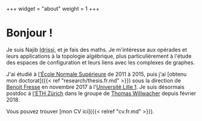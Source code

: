 +++
widget = "about"
weight = 1
+++

# Bonjour !

Je suis Najib <abbr title="Mon nom complet est « Idrissi Kaïtouni ». Je préfère utiliser « Idrissi » dans les milieux académiques pour plus de simplicité et pour éviter certains problèmes – par exemple, des systèmes informatiques qui croient que « Idrissi » est mon deuxième prénom et qu'il faut m'appeler « NI Kaïtouni »...).">Idrissi</abbr>, et je fais des maths.
Je m'intéresse aux opérades et leurs applications à la topologie algébrique, plus particulièrement à l'étude des espaces de configuration et leurs liens avec les complexes de graphes.

J'ai étudié à [l'École Normale Supérieure](https://www.ens.fr) de 2011 à 2015, puis j'ai [obtenu mon doctorat]({{< ref "research/thesis.fr.md" >}}) sous la direction de [Benoit Fresse](https://math.univ-lille1.fr/~fresse) en novembre 2017 à l'[Université Lille 1](https://www.univ-lille.fr).
Je suis désormais postdoc à [l'ETH Zürich](https://www.ethz.ch/) dans le groupe de [Thomas Willwacher](https://people.math.ethz.ch/~wilthoma/) depuis février 2018.

Vous pouvez trouver [mon CV ici]({{< relref "cv.fr.md" >}}).
